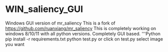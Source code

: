# WIN_saliency_GUI
Windows GUI version of mr_saliency
This is a fork of https://github.com/ruanxiang/mr_saliency 
This is completely working on windows 8/10/11 with all python versions.
Completely GUI based.
'''Python
pip install -r requirements.txt
python test.py or click on test.py
select image you want
